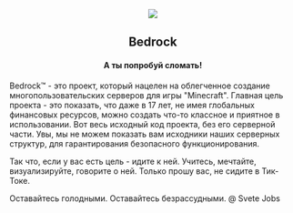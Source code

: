 <p align="center">
    <img src="https://1drv.ms/u/s!AsgRocbu_lMnqwaq-kcSY78dbrMF?e=acgQJi">
</p>

<h2 align="center">
    Bedrock
</h2>

<h4 align="center">
    А ты попробуй сломать!
</h4>




Bedrock™ - это проект, который нацелен на облегченное создание многопользовательских серверов для игры "Minecraft". Главная цель проекта - это показать, что даже в 17 лет, не имея глобальных финансовых ресурсов, можно создать что-то классное и приятное в использовании. Вот весь исходный код проекта, без его серверной части. Увы, мы не можем показать вам исходники наших серверных структур, для гарантирования безопасного функционирования.

Так что, если у вас есть цель - идите к ней. Учитесь, мечтайте, визуализируйте, говорите о ней. Только прошу вас, не сидите в Тик-Токе.

Оставайтесь голодными. Оставайтесь безрассудными. @ Svete Jobs
